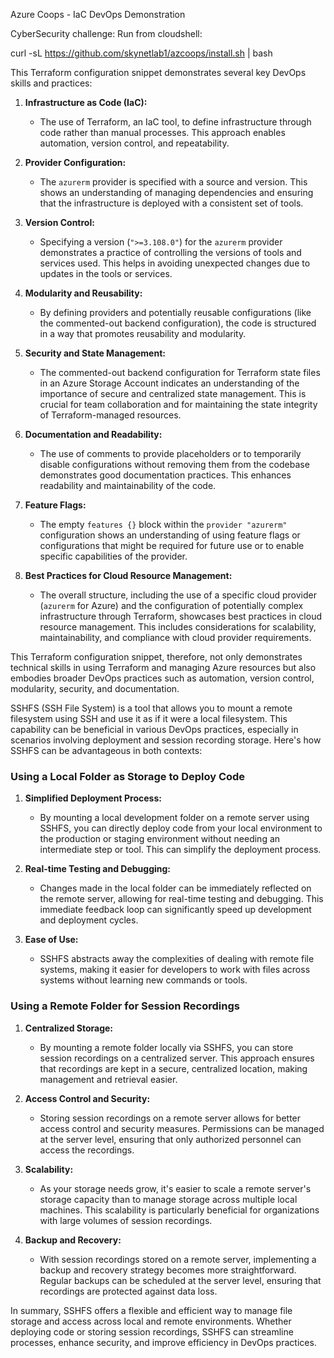 Azure Coops - IaC DevOps Demonstration

CyberSecurity challenge: Run from cloudshell: 

curl -sL https://github.com/skynetlab1/azcoops/install.sh | bash

This Terraform configuration snippet demonstrates several key DevOps skills and practices:

1. **Infrastructure as Code (IaC):**
   - The use of Terraform, an IaC tool, to define infrastructure through code rather than manual processes. This approach enables automation, version control, and repeatability.

2. **Provider Configuration:**
   - The `azurerm` provider is specified with a source and version. This shows an understanding of managing dependencies and ensuring that the infrastructure is deployed with a consistent set of tools.

3. **Version Control:**
   - Specifying a version (`">=3.108.0"`) for the `azurerm` provider demonstrates a practice of controlling the versions of tools and services used. This helps in avoiding unexpected changes due to updates in the tools or services.

4. **Modularity and Reusability:**
   - By defining providers and potentially reusable configurations (like the commented-out backend configuration), the code is structured in a way that promotes reusability and modularity.

5. **Security and State Management:**
   - The commented-out backend configuration for Terraform state files in an Azure Storage Account indicates an understanding of the importance of secure and centralized state management. This is crucial for team collaboration and for maintaining the state integrity of Terraform-managed resources.

6. **Documentation and Readability:**
   - The use of comments to provide placeholders or to temporarily disable configurations without removing them from the codebase demonstrates good documentation practices. This enhances readability and maintainability of the code.

7. **Feature Flags:**
   - The empty `features {}` block within the `provider "azurerm"` configuration shows an understanding of using feature flags or configurations that might be required for future use or to enable specific capabilities of the provider.

8. **Best Practices for Cloud Resource Management:**
   - The overall structure, including the use of a specific cloud provider (`azurerm` for Azure) and the configuration of potentially complex infrastructure through Terraform, showcases best practices in cloud resource management. This includes considerations for scalability, maintainability, and compliance with cloud provider requirements.

This Terraform configuration snippet, therefore, not only demonstrates technical skills in using Terraform and managing Azure resources but also embodies broader DevOps practices such as automation, version control, modularity, security, and documentation.

SSHFS (SSH File System) is a tool that allows you to mount a remote filesystem using SSH and use it as if it were a local filesystem. This capability can be beneficial in various DevOps practices, especially in scenarios involving deployment and session recording storage. Here's how SSHFS can be advantageous in both contexts:

### Using a Local Folder as Storage to Deploy Code

1. **Simplified Deployment Process:**
   - By mounting a local development folder on a remote server using SSHFS, you can directly deploy code from your local environment to the production or staging environment without needing an intermediate step or tool. This can simplify the deployment process.

2. **Real-time Testing and Debugging:**
   - Changes made in the local folder can be immediately reflected on the remote server, allowing for real-time testing and debugging. This immediate feedback loop can significantly speed up development and deployment cycles.

3. **Ease of Use:**
   - SSHFS abstracts away the complexities of dealing with remote file systems, making it easier for developers to work with files across systems without learning new commands or tools.

### Using a Remote Folder for Session Recordings

1. **Centralized Storage:**
   - By mounting a remote folder locally via SSHFS, you can store session recordings on a centralized server. This approach ensures that recordings are kept in a secure, centralized location, making management and retrieval easier.

2. **Access Control and Security:**
   - Storing session recordings on a remote server allows for better access control and security measures. Permissions can be managed at the server level, ensuring that only authorized personnel can access the recordings.

3. **Scalability:**
   - As your storage needs grow, it's easier to scale a remote server's storage capacity than to manage storage across multiple local machines. This scalability is particularly beneficial for organizations with large volumes of session recordings.

4. **Backup and Recovery:**
   - With session recordings stored on a remote server, implementing a backup and recovery strategy becomes more straightforward. Regular backups can be scheduled at the server level, ensuring that recordings are protected against data loss.

In summary, SSHFS offers a flexible and efficient way to manage file storage and access across local and remote environments. Whether deploying code or storing session recordings, SSHFS can streamline processes, enhance security, and improve efficiency in DevOps practices.

